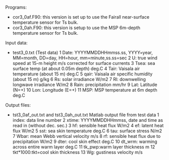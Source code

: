 Programs:
*	cor3_0af.F90: this version is set up to use the Fairall near-surface temperature sensor for Ts bulk.
*	cor3_0ah.F90: this version is setup to use the MSP 6m-depth temperature sensor for Ts bulk.

Input data:
*	test3_0.txt (Test data)
	1	Date: YYYYMMDDHHmmss.ss, YYYY=year, MM=month, DD=day, HH=hour, mm=minute,ss.ss=sec
	2	U:     true wind speed at 15-m height  m/s corrected for surface currents
	3	Tsea:  sea surface temp (at about 0.05m depth)  deg.C
	4	Tair:  Vaisala air temperature (about 15 m)  deg.C
	5	qair:  Vaisala air specific humidity (about 15 m)  g/kg
	6	Rs:    solar irradiance  W/m2
	7	Rl:    downwelling longwave irradiance  W/m2
	8	Rain:  precipitation mm/hr
	9	Lat:   Latitude (N=+)
	10	Lon:   Longitude (E=+)
	11	MSP:   MSP temperature at 6m depth  deg.C

Output files:
*	tst3_0af_out.txt and tst3_0ah_out.txt				Matlab output file from test data 
	1	index:	data line number
	2	xtime:	YYYYMMDDHHmmss, date and time as read in (without dec. sec.)
	3	hf:	sensible heat flux   W/m2
	4	ef:	latent heat flux    W/m2
	5	sst:	sea skin temperature   deg.C
	6	tau:	surface stress   N/m2
	7	Wbar:	mean Webb vertical velocity m/s
	8	rf:	sensible heat flux due to precipitation   W/m2
	9	dter:	cool skin effect  deg.C
	10	dt_wrm: warming across entire warm layer deg.C
	11	tk_pwp:warm layer thickness  m
	12	tkt*1000:tkt=cool skin thickness
	13	Wg:	gustiness velocity m/s
